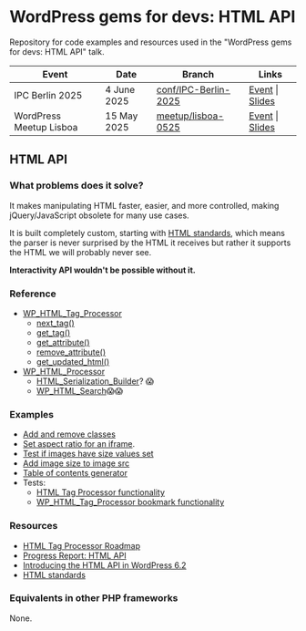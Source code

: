 # WordPress gems for devs: HTML API

Repository for code examples and resources used in the "WordPress gems for devs: HTML API" talk.

| Event  | Date | Branch | Links |
| --- | --- | --- | --- |
| IPC Berlin 2025 | 4 June 2025 | [conf/IPC-Berlin-2025](https://github.com/zzap/WordPress-gems-for-devs-HTML-API/tree/conf/IPC-Berlin-2025) | [Event](https://phpconference.com/php-core-coding/wordpress-html-api/) \| [Slides](https://docs.google.com/presentation/d/1zpg0adSxCwuFhgeGGXA2QBB92oky36IMPdbmX-xfc5I/edit?usp=sharing) |
| WordPress Meetup Lisboa | 15 May 2025 | [meetup/lisboa-0525](https://github.com/zzap/WordPress-gems-for-devs-HTML-API/tree/meetup/lisboa-0525) | [Event](https://www.meetup.com/wordpress-lisboa/events/307191616/) \| [Slides](https://docs.google.com/presentation/d/1oaKb1lBPcIZ-Fcby00k4gyS4TtE5cApb4xOb97qI7uQ/edit?usp=sharing) |

## HTML API

### What problems does it solve?

It makes manipulating HTML faster, easier, and more controlled, making jQuery/JavaScript obsolete for many use cases.

It is built completely custom, starting with [HTML standards](https://html.spec.whatwg.org/), which means the parser is never surprised by the HTML it receives but rather it supports the HTML we will probably never see.

**Interactivity API wouldn't be possible without it.**

### Reference

- [WP_HTML_Tag_Processor](https://developer.wordpress.org/reference/classes/wp_html_tag_processor/)
  - [next_tag()](https://developer.wordpress.org/reference/classes/wp_html_tag_processor/next_tag/)
  - [get_tag()](https://developer.wordpress.org/reference/classes/wp_html_tag_processor/get_tag/)
  - [get_attribute()](https://developer.wordpress.org/reference/classes/wp_html_tag_processor/get_attribute/)
  - [remove_attribute()](https://developer.wordpress.org/reference/classes/wp_html_tag_processor/remove_attribute/)
  - [get_updated_html()](https://developer.wordpress.org/reference/classes/wp_html_tag_processor/get_updated_html/)
- [WP_HTML_Processor](https://developer.wordpress.org/reference/classes/wp_html_processor/)
  - [HTML_Serialization_Builder](https://gist.github.com/dmsnell/ff758c13e8d41bf9f0b75f3fd42ad1e5)? 😱
  - [WP_HTML_Search](https://gist.github.com/dmsnell/c390f73a4668ddc4b8fe178c752af333)😱😱

### Examples

- [Add and remove classes](https://developer.wordpress.org/reference/classes/wp_html_tag_processor/#modifying-css-classes-for-a-found-tag)
- [Set aspect ratio for an iframe](https://gist.github.com/zzap/827c34cf84c5dfef0230a3315805fe3b).
- [Test if images have size values set](https://gist.github.com/zzap/5cb8e0b798262c4d8f7ffe5a3a029933)
- [Add image size to image src](https://gist.github.com/zzap/8c673f6cc8bb10ca3bed82ac426dedd1)
- [Table of contents generator](https://github.com/WordPress/gutenberg/issues/61440#issuecomment-2107797038)
- Tests:
  - [HTML Tag Processor functionality](https://github.com/dmsnell/wordpress-develop/blob/aad531083a2eb33a051b1c8782a6c75a6d51c8b3/tests/phpunit/tests/html/wpHtmlTagProcessor.php)
  - [WP_HTML_Tag_Processor bookmark functionality](https://github.com/dmsnell/wordpress-develop/blob/aad531083a2eb33a051b1c8782a6c75a6d51c8b3/tests/phpunit/tests/html/wpHtmlTagProcessor-bookmark.php)

### Resources

- [HTML Tag Processor Roadmap](https://github.com/WordPress/gutenberg/issues/44410)
- [Progress Report: HTML API](https://make.wordpress.org/core/2023/08/19/progress-report-html-api/)
- [Introducing the HTML API in WordPress 6.2](https://make.wordpress.org/core/2023/03/07/introducing-the-html-api-in-wordpress-6-2/)
- [HTML standards](https://html.spec.whatwg.org/)

### Equivalents in other PHP frameworks

None.
